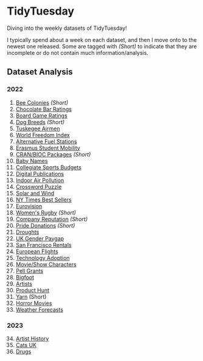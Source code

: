 # TidyTuesday
Diving into the weekly datasets of TidyTuesday! 

I typically spend about a week on each dataset, and then I move onto to the newest one released. Some are tagged with *(Short)* to indicate that they are incomplete or do not contain much information/analysis.

## Dataset Analysis

### 2022
1. [Bee Colonies](https://github.com/MattHondrakis/TidyTuesday/blob/main/2022/01-11-22/Bees.md) *(Short)*
2. [Chocolate Bar Ratings](https://github.com/MattHondrakis/TidyTuesday/blob/main/2022/01-18-22/Chocolate.md)
3. [Board Game Ratings](https://github.com/MattHondrakis/TidyTuesday/blob/main/2022/01-25-22/BoardGames.md)
4. [Dog Breeds](https://github.com/MattHondrakis/TidyTuesday/blob/main/2022/02-01-22/DogBreeds.md) *(Short)*
5. [Tuskegee Airmen](https://github.com/MattHondrakis/TidyTuesday/blob/main/2022/02-08-22/Airmen.md)
6. [World Freedom Index](https://github.com/MattHondrakis/TidyTuesday/blob/main/2022/02-22-22/Freedom.md)
7. [Alternative Fuel Stations](https://github.com/MattHondrakis/TidyTuesday/blob/main/2022/03-01-22/Stations.md)
8. [Erasmus Student Mobility](https://github.com/MattHondrakis/TidyTuesday/blob/main/2022/03-08-22/Erasmus.md)
9. [CRAN/BIOC Packages](https://github.com/MattHondrakis/TidyTuesday/blob/main/2022/03-15-22/Packages.md) *(Short)*
10. [Baby Names](https://github.com/MattHondrakis/TidyTuesday/blob/main/2022/03-22-22/BabyNames.md)
11. [Collegiate Sports Budgets](https://github.com/MattHondrakis/TidyTuesday/blob/main/2022/03-29-22/Sports.md) 
12. [Digital Publications](https://github.com/MattHondrakis/TidyTuesday/blob/main/2022/04-05-22/Publications.md)
13. [Indoor Air Pollution](https://github.com/MattHondrakis/TidyTuesday/blob/main/2022/04-12-22/Indoor-Pollution.md)
14. [Crossword Puzzle](https://github.com/MattHondrakis/TidyTuesday/blob/main/2022/04-19-22/Crossword-Puzzle.md)
15. [Solar and Wind](https://github.com/MattHondrakis/TidyTuesday/blob/main/2022/05-03-22/Solar-and-Wind.md)
16. [NY Times Best Sellers](https://github.com/MattHondrakis/TidyTuesday/blob/main/2022/05-10-22/NYT-Best-Sellers.md)
17. [Eurovision](https://github.com/MattHondrakis/TidyTuesday/blob/main/2022/05-17-22/Eurovision.md)
18. [Women's Rugby](https://github.com/MattHondrakis/TidyTuesday/blob/main/2022/05-24-22/Women-s-Rugby.md) *(Short)*
19. [Company Reputation](https://github.com/MattHondrakis/TidyTuesday/blob/main/2022/05-31-22/Company-Reputation.md) *(Short)*
20. [Pride Donations](https://github.com/MattHondrakis/TidyTuesday/blob/main/2022/06-07-22/Pride-Donations.md) *(Short)*
21. [Droughts](https://github.com/MattHondrakis/TidyTuesday/blob/main/2022/06-14-22/Drought.md)
22. [UK Gender Paygap](https://github.com/MattHondrakis/TidyTuesday/blob/main/2022/06-28-22/Paygap.md)
23. [San Francisco Rentals](https://github.com/MattHondrakis/TidyTuesday/blob/main/2022/07-05-22/San-Fransisco-Rentals.md)
24. [European Flights](https://github.com/MattHondrakis/TidyTuesday/blob/main/2022/07-12-22/European-Flights.md)
25. [Technology Adoption](https://github.com/MattHondrakis/TidyTuesday/blob/main/2022/07-19-22/Technology.md)
26. [Movie/Show Characters](https://github.com/MattHondrakis/TidyTuesday/blob/main/2022/08-16-22/Characters.md) 
27. [Pell Grants](https://github.com/MattHondrakis/TidyTuesday/blob/main/2022/08-30-22/Pell-Grants.md)
28. [Bigfoot](https://github.com/MattHondrakis/TidyTuesday/blob/main/2022/09-13-22/Bigfoot.md)
29. [Artists](https://github.com/MattHondrakis/TidyTuesday/blob/main/2022/09-27-22/Artists.md)
30. [Product Hunt](https://github.com/MattHondrakis/TidyTuesday/blob/main/2022/10-04-22/Product.md)
31. [Yarn](https://github.com/MattHondrakis/TidyTuesday/blob/main/2022/10-11-22/Ravelry-Yarn.md) (Short)
32. [Horror Movies](https://github.com/MattHondrakis/TidyTuesday/blob/main/2022/11-01-22/Horror-Movies.md)
33. [Weather Forecasts](https://github.com/MattHondrakis/TidyTuesday/blob/main/2022/12-20-22/Weather-Forecasts.md)

### 2023

34. [Artist History](https://github.com/MattHondrakis/TidyTuesday/blob/main/2023/01-17-23/Art-Publications.md)
35. [Cats UK](https://github.com/MattHondrakis/TidyTuesday/blob/main/2023/01-31-23/UK-Cats.md)
36. [Drugs](https://github.com/MattHondrakis/TidyTuesday/blob/main/2023/03-14-23/Drugs.md)
